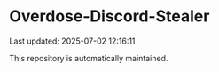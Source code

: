 # Overdose-Discord-Stealer

Last updated: 2025-07-02 12:16:11

This repository is automatically maintained.
